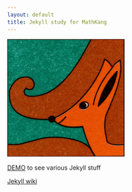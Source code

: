 ```yaml
---
layout: default
title: Jekyll study for MathKang
---
```


![Kanga](img/kanga.png)

[DEMO](demo) to see various Jekyll stuff

[Jekyll wiki](https://github.com/mathkang/Jekyll/wiki)
